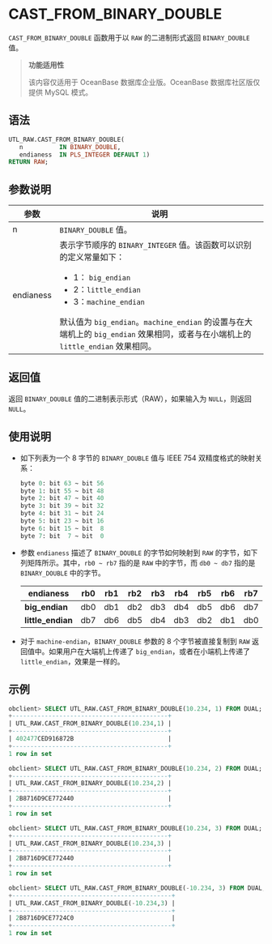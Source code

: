  # CAST_FROM_BINARY_DOUBLE
 `CAST_FROM_BINARY_DOUBLE` 函数用于以 `RAW` 的二进制形式返回 `BINARY_DOUBLE` 值。

 >**功能适用性**
>
>该内容仅适用于 OceanBase 数据库企业版。OceanBase 数据库社区版仅提供 MySQL 模式。

## 语法

```sql
UTL_RAW.CAST_FROM_BINARY_DOUBLE(
   n          IN BINARY_DOUBLE,
   endianess  IN PLS_INTEGER DEFAULT 1) 
RETURN RAW;
```

## 参数说明

| **参数** | **说明** |
| --- | --- |
| n | `BINARY_DOUBLE` 值。 |
| endianess | 表示字节顺序的 `BINARY_INTEGER` 值。该函数可以识别的定义常量如下：<ul><li> 1： `big_endian` </li> <li>  2：`little_endian` </li> <li> 3：`machine_endian` </li></ul> 默认值为  `big_endian`。`machine_endian` 的设置与在大端机上的 `big_endian` 效果相同，或者与在小端机上的 ` little_endian` 效果相同。 |


## 返回值

返回 `BINARY_DOUBLE` 值的二进制表示形式（RAW），如果输入为 `NULL`，则返回 `NULL`。

## 使用说明

- 如下列表为一个 8 字节的 `BINARY_DOUBLE` 值与 IEEE 754 双精度格式的映射关系：
   ```sql
   byte 0: bit 63 ~ bit 56
   byte 1: bit 55 ~ bit 48
   byte 2: bit 47 ~ bit 40
   byte 3: bit 39 ~ bit 32
   byte 4: bit 31 ~ bit 24
   byte 5: bit 23 ~ bit 16
   byte 6: bit 15 ~ bit  8
   byte 7: bit  7 ~ bit  0
   ```

- 参数 `endianess` 描述了 `BINARY_DOUBLE` 的字节如何映射到 `RAW` 的字节，如下列矩阵所示。其中，`rb0 ~ rb7` 指的是 `RAW` 中的字节，而 `db0 ~ db7` 指的是 `BINARY_DOUBLE` 中的字节。
   
   | **endianess** | **rb0** | **rb1** | **rb2** | **rb3** | **rb4** | **rb5** | **rb6** | **rb7** |
   | --- | --- | --- | --- | --- | --- | --- | --- | --- |
   | **big_endian** | db0 | db1 | db2 | db3 | db4 | db5 | db6 | db7 |
   | **little_endian** | db7 | db6 | db5 | db4 | db3 | db2 | db1 | db0 |

- 对于 `machine-endian`，`BINARY_DOUBLE` 参数的 8 个字节被直接复制到 `RAW` 返回值中。如果用户在大端机上传递了 `big_endian`，或者在小端机上传递了` little_endian`，效果是一样的。
 
## 示例

```sql
obclient> SELECT UTL_RAW.CAST_FROM_BINARY_DOUBLE(10.234, 1) FROM DUAL;
+-------------------------------------------+
| UTL_RAW.CAST_FROM_BINARY_DOUBLE(10.234,1) |
+-------------------------------------------+
| 402477CED916872B                          |
+-------------------------------------------+
1 row in set 

obclient> SELECT UTL_RAW.CAST_FROM_BINARY_DOUBLE(10.234, 2) FROM DUAL;
+-------------------------------------------+
| UTL_RAW.CAST_FROM_BINARY_DOUBLE(10.234,2) |
+-------------------------------------------+
| 2B8716D9CE772440                          |
+-------------------------------------------+
1 row in set 

obclient> SELECT UTL_RAW.CAST_FROM_BINARY_DOUBLE(10.234, 3) FROM DUAL;
+-------------------------------------------+
| UTL_RAW.CAST_FROM_BINARY_DOUBLE(10.234,3) |
+-------------------------------------------+
| 2B8716D9CE772440                          |
+-------------------------------------------+
1 row in set 

obclient> SELECT UTL_RAW.CAST_FROM_BINARY_DOUBLE(-10.234, 3) FROM DUAL;
+--------------------------------------------+
| UTL_RAW.CAST_FROM_BINARY_DOUBLE(-10.234,3) |
+--------------------------------------------+
| 2B8716D9CE7724C0                           |
+--------------------------------------------+
1 row in set 
```